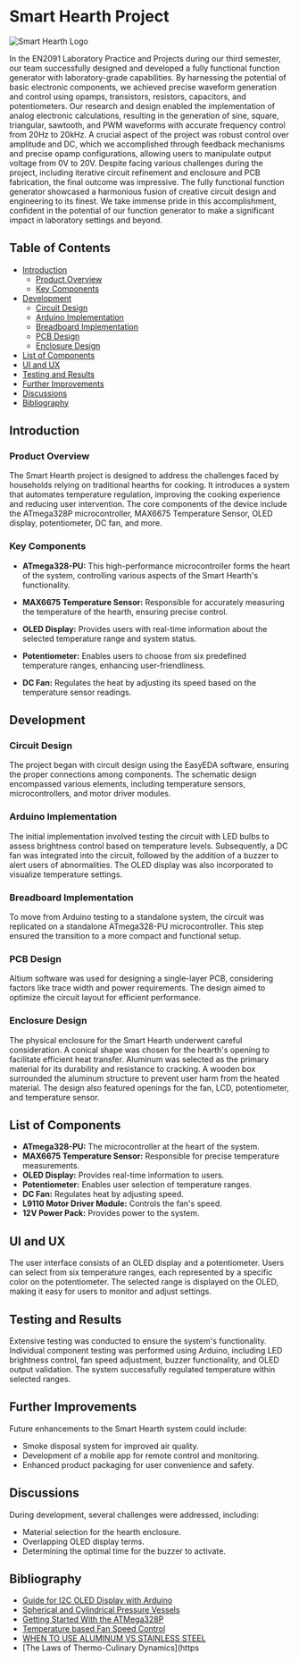 # Smart Hearth Project 

![Smart Hearth Logo](images/smart-hearth-logo.png)


In the EN2091 Laboratory Practice and Projects during our third semester, our team successfully designed and developed a fully functional function generator with laboratory-grade capabilities. By harnessing the potential of basic electronic components, we achieved precise waveform generation and control using opamps, transistors, resistors, capacitors, and potentiometers. Our research and design enabled the implementation of analog electronic calculations, resulting in the generation of sine, square, triangular, sawtooth, and PWM waveforms with accurate frequency control from 20Hz to 20kHz. A crucial aspect of the project was robust control over amplitude and DC, which we accomplished through feedback mechanisms and precise opamp configurations, allowing users to manipulate output voltage from 0V to 20V. Despite facing various challenges during the project, including iterative circuit refinement and enclosure and PCB fabrication, the final outcome was impressive. The fully functional function generator showcased a harmonious fusion of creative circuit design and engineering to its finest. We take immense pride in this accomplishment, confident in the potential of our function generator to make a significant impact in laboratory settings and beyond.

## Table of Contents
- [Introduction](#introduction)
  - [Product Overview](#product-overview)
  - [Key Components](#key-components)
- [Development](#development)
  - [Circuit Design](#circuit-design)
  - [Arduino Implementation](#arduino-implementation)
  - [Breadboard Implementation](#breadboard-implementation)
  - [PCB Design](#pcb-design)
  - [Enclosure Design](#enclosure-design)
- [List of Components](#list-of-components)
- [UI and UX](#ui-and-ux)
- [Testing and Results](#testing-and-results)
- [Further Improvements](#further-improvements)
- [Discussions](#discussions)
- [Bibliography](#bibliography)



## Introduction

### Product Overview

The Smart Hearth project is designed to address the challenges faced by households relying on traditional hearths for cooking. It introduces a system that automates temperature regulation, improving the cooking experience and reducing user intervention. The core components of the device include the ATmega328P microcontroller, MAX6675 Temperature Sensor, OLED display, potentiometer, DC fan, and more.

### Key Components

- **ATmega328-PU:** This high-performance microcontroller forms the heart of the system, controlling various aspects of the Smart Hearth's functionality.

- **MAX6675 Temperature Sensor:** Responsible for accurately measuring the temperature of the hearth, ensuring precise control.

- **OLED Display:** Provides users with real-time information about the selected temperature range and system status.

- **Potentiometer:** Enables users to choose from six predefined temperature ranges, enhancing user-friendliness.

- **DC Fan:** Regulates the heat by adjusting its speed based on the temperature sensor readings.

## Development

### Circuit Design

The project began with circuit design using the EasyEDA software, ensuring the proper connections among components. The schematic design encompassed various elements, including temperature sensors, microcontrollers, and motor driver modules.

### Arduino Implementation

The initial implementation involved testing the circuit with LED bulbs to assess brightness control based on temperature levels. Subsequently, a DC fan was integrated into the circuit, followed by the addition of a buzzer to alert users of abnormalities. The OLED display was also incorporated to visualize temperature settings.

### Breadboard Implementation

To move from Arduino testing to a standalone system, the circuit was replicated on a standalone ATmega328-PU microcontroller. This step ensured the transition to a more compact and functional setup.

### PCB Design

Altium software was used for designing a single-layer PCB, considering factors like trace width and power requirements. The design aimed to optimize the circuit layout for efficient performance.

### Enclosure Design

The physical enclosure for the Smart Hearth underwent careful consideration. A conical shape was chosen for the hearth's opening to facilitate efficient heat transfer. Aluminum was selected as the primary material for its durability and resistance to cracking. A wooden box surrounded the aluminum structure to prevent user harm from the heated material. The design also featured openings for the fan, LCD, potentiometer, and temperature sensor.

## List of Components

- **ATmega328-PU:** The microcontroller at the heart of the system.
- **MAX6675 Temperature Sensor:** Responsible for precise temperature measurements.
- **OLED Display:** Provides real-time information to users.
- **Potentiometer:** Enables user selection of temperature ranges.
- **DC Fan:** Regulates heat by adjusting speed.
- **L9110 Motor Driver Module:** Controls the fan's speed.
- **12V Power Pack:** Provides power to the system.

## UI and UX

The user interface consists of an OLED display and a potentiometer. Users can select from six temperature ranges, each represented by a specific color on the potentiometer. The selected range is displayed on the OLED, making it easy for users to monitor and adjust settings.

## Testing and Results

Extensive testing was conducted to ensure the system's functionality. Individual component testing was performed using Arduino, including LED brightness control, fan speed adjustment, buzzer functionality, and OLED output validation. The system successfully regulated temperature within selected ranges.

## Further Improvements

Future enhancements to the Smart Hearth system could include:

- Smoke disposal system for improved air quality.
- Development of a mobile app for remote control and monitoring.
- Enhanced product packaging for user convenience and safety.


## Discussions

During development, several challenges were addressed, including:

- Material selection for the hearth enclosure.
- Overlapping OLED display terms.
- Determining the optimal time for the buzzer to activate.


## Bibliography

- [Guide for I2C OLED Display with Arduino](https://randomnerdtutorials.com/guide-for-oled-display-with-arduino/)
- [Spherical and Cylindrical Pressure Vessels](https://www.wermac.org/equipment/pressurevessel.html)
- [Getting Started With the ATMega328P](https://www.instructables.com/Getting-Started-With-the-ATMega328P/)
- [Temperature based Fan Speed Control](https://create.arduino.cc/projecthub/embeddedlab786/temperature-based-fan-speed-control-945f9d)
- [WHEN TO USE ALUMINUM VS STAINLESS STEEL](https://www.kloecknermetals.com/blog/when-to-use-aluminum-vs-stainless-steel/#:~:text=When%20comparing%20stainless%20steel%20vs,over%20steel%20in%20cold%20temperatures.)
- [The Laws of Thermo-Culinary Dynamics](https
